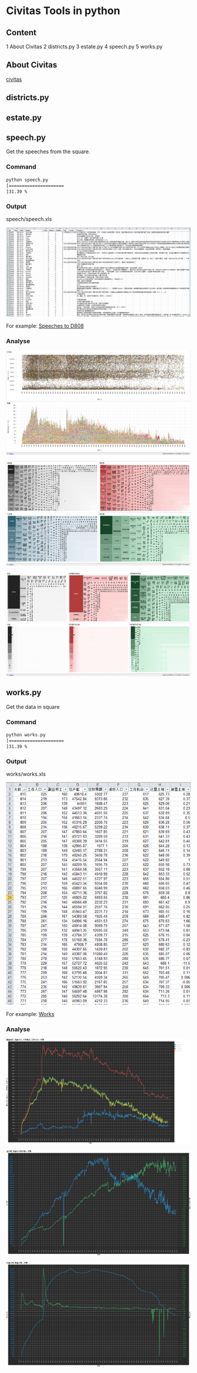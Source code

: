 # Civitas Tools in python #
## Content ##
1 About Civitas
2 districts.py
3 estate.py
4 speech.py
5 works.py
## About Civitas ##
[civitas](http://civitas.soobb.com)
## districts.py ##
## estate.py ##
## speech.py ##
Get the speeches from the square.
### Command ###
    python speech.py
    [=====================                                               ]31.39 %
### Output ###
speech/speech.xls

![speech.xls](https://raw.githubusercontent.com/JiYouMCC/CivitasTool/master/snapshot/20.PNG "speech.xls")

For example: [Speeches to D808 ](https://github.com/JiYouMCC/CivitasTool/blob/master/py_version/speech/speech.xls?raw=true)
### Analyse ###
![Time-Day-Amount](https://raw.githubusercontent.com/JiYouMCC/CivitasTool/master/snapshot/22.PNG "Time-Day-Amount")

![Amount/Like/Watch/Dislike-Author](https://raw.githubusercontent.com/JiYouMCC/CivitasTool/master/snapshot/21.png "Amount/Like/Watch/Dislike-Author")

![Content/Tag-Amount/Like/Dislike](https://raw.githubusercontent.com/JiYouMCC/CivitasTool/master/snapshot/23.PNG "Content/Tag-Amount/Like/Dislike")
## works.py ##
Get the data in square
### Command ###
    python works.py
    [=====================                                               ]31.39 %
### Output ###
works/works.xls

![works.xls](https://raw.githubusercontent.com/JiYouMCC/CivitasTool/master/snapshot/work_1.PNG "works.xls")

For example: [Works](https://github.com/JiYouMCC/CivitasTool/blob/master/py_version/works/works.xls?raw=true)
### Analyse ###
![People accounts-Day](https://raw.githubusercontent.com/JiYouMCC/CivitasTool/master/snapshot/work_2.png)

![](https://raw.githubusercontent.com/JiYouMCC/CivitasTool/master/snapshot/work_3.png)

![](https://raw.githubusercontent.com/JiYouMCC/CivitasTool/master/snapshot/work_4.png)







